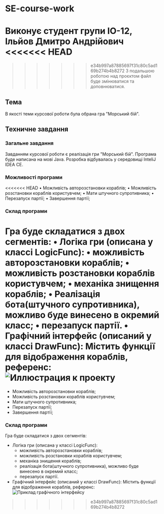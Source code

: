 # SE-course-work
Виконує студент групи ІО-12, Ільйов Дмитро Андрійович
<<<<<<< HEAD
=======

>>>>>>> e34b997a87885697f31c80c5ad169b274b4b8272
З подальшою роботою над проєктом файл буде змінюватися та доповнюватися.

## Тема 
В якості теми курсової роботи була обрана гра "Морський бій".
## Техничне завдання

### Загальне завдання
Завданням курсової роботи є реалізація гри "Морський бій". Програма буде написана на мові Java. Розробка відбувалась у середовищі InteliJ IDEA CE.

### Можливості програми
<<<<<<< HEAD
• Можливість авторозстановки кораблів;
• Можливість розстановки кораблів користувчем;
• Мати штучного супротивника;
• Перезапуск партії;
• Завершення партії;

### Склад програми
Гра буде складатися з двох сегментів:
• Логіка гри (описана у классі LogicFunc):
	• можливість авторозстановки кораблів;
	• можливість розстановки кораблів користувчем;
	• механіка знищення кораблів;
	• Реалізація бота(штучного супротивника), можливо буде винесено в окремий класс;
	• перезапуск партії.
• Графічний інтерфейс (описаний у классі DrawFunc):
Містить функції для відображення кораблів, референс:
![Иллюстрация к проекту](https://github.com/jon/coolproject/raw/master/image/image.png)
=======
- Можливість авторозстановки кораблів;
- Можливість розстановки кораблів користувчем;
- Мати штучного супротивника;
- Перезапуск партії;
- Завершення партії;

### Склад програми
Гра буде складатися з двох сегментів:
- Логіка гри (описана у классі LogicFunc):
	- можливість авторозстановки кораблів;
	- можливість розстановки кораблів користувчем;
	- механіка знищення кораблів;
	- реалізація бота(штучного супротивника), можливо буде винесено в окремий класс;
	- перезапуск партії.
- Графічний інтерфейс (описаний у классі DrawFunc):
Містить функції для відображення кораблів, референс:
![Приклад графічного інтерфейсу](https://github.com/dmitriy-iliyov/SE-course-work/blob/main/Снимок%20экрана%202023-03-27%20в%2019.31.24.png)
>>>>>>> e34b997a87885697f31c80c5ad169b274b4b8272

